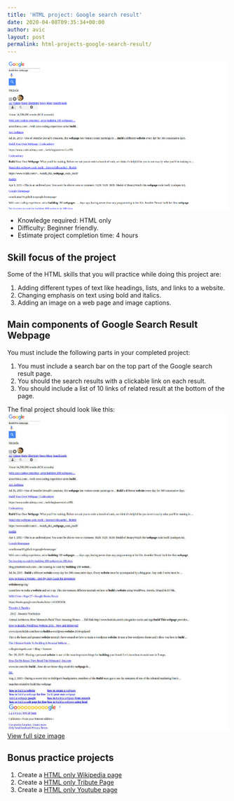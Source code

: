 ```yaml
---
title: 'HTML project: Google search result'
date: 2020-04-08T09:35:34+00:00
author: avic
layout: post
permalink: html-projects-google-search-result/
---
```

<img src="/public/2020/google-search-result-main-image.jpg" alt="Partial screenshot image of HTML version google search result">
<ul>
  <li>
    Knowledge required: HTML only
  </li>
  <li>
    Difficulty: Beginner friendly.
  </li>
  <li>
    Estimate project completion time: 4 hours
  </li>
</ul>

## Skill focus of the project

Some of the HTML skills that you will practice while doing this project are:

<ol>
  <li>
    Adding different types of text like headings, lists, and links to a website.
  </li>
  <li>
    Changing emphasis on text using bold and italics.
  </li>
  <li>
    Adding an image on a web page and image captions.
  </li>
</ol>

## Main components of Google Search Result Webpage

You must include the following parts in your completed project:
<ol>
  <li>
    You must include a search bar on the top part of the Google search result page.
  </li>
  <li>
    You should the search results with a clickable link on each result.
  </li>
  <li>
    You should include a list of 10 links of related result at the bottom of the page. 
  </li>
</ol>

The final project should look like this:
<img src="/public/2020/google-search-result.jpg" alt="full screenshot image of HTML version google search result">
<a href="https://raw.githubusercontent.com/avicndugu/practice-projects-html/master/screenshots/screencapture-htmlpreview-github-io-2020-04-02-14_05_47.jpg">View full size image</a>

## Bonus practice projects
<ol>
  <li>
    Create a <a href="/html-project-wikipedia/">HTML only Wikipedia page</a>
  </li>
  <li>
    Create a <a href="/html-projects-tribute-page/">HTML only Tribute Page</a>
  </li>
  <li>
    Create a <a href="/html-projects-youtube-page/">HTML only Youtube page</a>
  </li>
</ol>